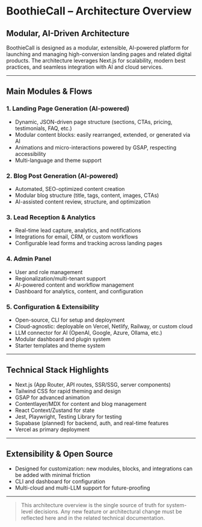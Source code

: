# BoothieCall – Architecture Overview

## Modular, AI-Driven Architecture

BoothieCall is designed as a modular, extensible, AI-powered platform for launching and managing high-conversion landing pages and related digital products. The architecture leverages Next.js for scalability, modern best practices, and seamless integration with AI and cloud services.

---

## Main Modules & Flows

### 1. Landing Page Generation (AI-powered)

- Dynamic, JSON-driven page structure (sections, CTAs, pricing, testimonials, FAQ, etc.)
- Modular content blocks: easily rearranged, extended, or generated via AI
- Animations and micro-interactions powered by GSAP, respecting accessibility
- Multi-language and theme support

### 2. Blog Post Generation (AI-powered)

- Automated, SEO-optimized content creation
- Modular blog structure (title, tags, content, images, CTAs)
- AI-assisted content review, structure, and optimization

### 3. Lead Reception & Analytics

- Real-time lead capture, analytics, and notifications
- Integrations for email, CRM, or custom workflows
- Configurable lead forms and tracking across landing pages

### 4. Admin Panel

- User and role management
- Regionalization/multi-tenant support
- AI-powered content and workflow management
- Dashboard for analytics, content, and configuration

### 5. Configuration & Extensibility

- Open-source, CLI for setup and deployment
- Cloud-agnostic: deployable on Vercel, Netlify, Railway, or custom cloud
- LLM connector for AI (OpenAI, Google, Azure, Ollama, etc.)
- Modular dashboard and plugin system
- Starter templates and theme system

---

## Technical Stack Highlights

- Next.js (App Router, API routes, SSR/SSG, server components)
- Tailwind CSS for rapid theming and design
- GSAP for advanced animation
- Contentlayer/MDX for content and blog management
- React Context/Zustand for state
- Jest, Playwright, Testing Library for testing
- Supabase (planned) for backend, auth, and real-time features
- Vercel as primary deployment

---

## Extensibility & Open Source

- Designed for customization: new modules, blocks, and integrations can be added with minimal friction
- CLI and dashboard for configuration
- Multi-cloud and multi-LLM support for future-proofing

---

> This architecture overview is the single source of truth for system-level decisions. Any new feature or architectural change must be reflected here and in the related technical documentation.
